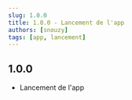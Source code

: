 ```yaml
---
slug: 1.0.0
title: 1.0.0 - Lancement de l'app
authors: [snouzy]
tags: [app, lancement]
---
```


## 1.0.0
- Lancement de l'app